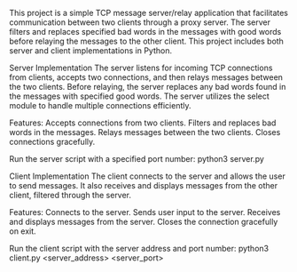 This project is a simple TCP message server/relay application that facilitates communication between two clients through a proxy server. The server filters and replaces specified bad words in the messages with good words before relaying the messages to the other client. This project includes both server and client implementations in Python.

Server Implementation
The server listens for incoming TCP connections from clients, accepts two connections, and then relays messages between the two clients. Before relaying, the server replaces any bad words found in the messages with specified good words. The server utilizes the select module to handle multiple connections efficiently.

Features:
Accepts connections from two clients.
Filters and replaces bad words in the messages.
Relays messages between the two clients.
Closes connections gracefully.

Run the server script with a specified port number:
python3 server.py <port>



Client Implementation
The client connects to the server and allows the user to send messages. It also receives and displays messages from the other client, filtered through the server.

Features:
Connects to the server.
Sends user input to the server.
Receives and displays messages from the server.
Closes the connection gracefully on exit.


Run the client script with the server address and port number:
python3 client.py <server_address> <server_port>
